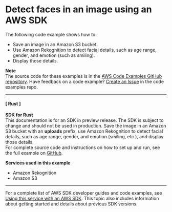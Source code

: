# Detect faces in an image using an AWS SDK<a name="example_cross_DetectFaces_section"></a>

The following code example shows how to:
+ Save an image in an Amazon S3 bucket\.
+ Use Amazon Rekognition to detect facial details, such as age range, gender, and emotion \(such as smiling\)\.
+ Display those details\.

**Note**  
The source code for these examples is in the [AWS Code Examples GitHub repository](https://github.com/awsdocs/aws-doc-sdk-examples)\. Have feedback on a code example? [Create an Issue](https://github.com/awsdocs/aws-doc-sdk-examples/issues/new/choose) in the code examples repo\. 

------
#### [ Rust ]

**SDK for Rust**  
This documentation is for an SDK in preview release\. The SDK is subject to change and should not be used in production\.
 Save the image in an Amazon S3 bucket with an **uploads** prefix, use Amazon Rekognition to detect facial details, such as age range, gender, and emotion \(smiling, etc\.\), and display those details\.   
 For complete source code and instructions on how to set up and run, see the full example on [GitHub](https://github.com/awsdocs/aws-doc-sdk-examples/blob/main/rust_dev_preview/cross_service/detect_faces/src/main.rs)\.   

**Services used in this example**
+ Amazon Rekognition
+ Amazon S3

------

For a complete list of AWS SDK developer guides and code examples, see [Using this service with an AWS SDK](UsingAWSSDK.md#sdk-general-information-section)\. This topic also includes information about getting started and details about previous SDK versions\.